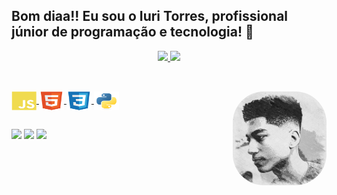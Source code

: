 ## Bom diaa!! Eu sou o Iuri Torres, profissional júnior de programação e tecnologia! 👋

<div align="center">
  <a href="https://github.com/iuritorres">
  <img height="180em" src="https://github-readme-stats.vercel.app/api?username=iuritorres&show_icons=true&theme=dracula&include_all_commits=true&count_private=true"/>
  <img height="180em" src="https://github-readme-stats.vercel.app/api/top-langs/?username=iuritorres&layout=compact&langs_count=7&theme=dracula"/>
</div>
  
  ##


<div style="display: inline_block"><br>
  <img align="center" alt="Iuri-Js" height="30" width="40" src="https://raw.githubusercontent.com/devicons/devicon/master/icons/javascript/javascript-plain.svg">
  <img align="center" alt="Iuri-HTML" height="30" width="40" src="https://raw.githubusercontent.com/devicons/devicon/master/icons/html5/html5-original.svg">
  <img align="center" alt="Iuri-CSS" height="30" width="40" src="https://raw.githubusercontent.com/devicons/devicon/master/icons/css3/css3-original.svg">
  <img align="center" alt="Iuri-Python" height="30" width="40" src="https://raw.githubusercontent.com/devicons/devicon/master/icons/python/python-original.svg">
  <img align="right" alt="Iuri-pic" height="150" style="border-radius:50px;" src="https://github.com/iuritorres/iuritorres/blob/main/me.jpg?width=510&height=510">
</div>
</div>


  ##

<div> 
  <a href="https://instagram.com/eu.iuritorres" target="_blank"><img src="https://img.shields.io/badge/-Instagram-%23E4405F?style=for-the-badge&logo=instagram&logoColor=white" target="_blank"></a>
  <a href = "mailto:iuri.t1000@gmail.com"><img src="https://img.shields.io/badge/-Gmail-%23333?style=for-the-badge&logo=gmail&logoColor=white" target="_blank"></a>
  <a href="https://www.linkedin.com/in/iuri-torres-95131b226/" target="_blank"><img src="https://img.shields.io/badge/-LinkedIn-%230077B5?style=for-the-badge&logo=linkedin&logoColor=white" target="_blank"></a> 
</div>
